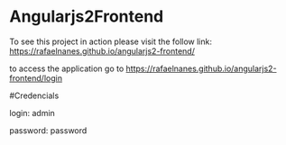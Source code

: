# Angularjs2Frontend

To see this project in action please visit the follow link: https://rafaelnanes.github.io/angularjs2-frontend/

to access the application go to https://rafaelnanes.github.io/angularjs2-frontend/login

#Credencials
<p>login: admin</p>
<p>password: password</p>